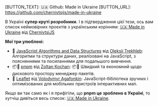 [BUTTON_TEXT]: 🇺🇦 Github: Made in Ukraine
[BUTTON_URL]: https://github.com/chernivtsijs/made-in-ukraine

В Україні **супер круті розробники**. І в підтвердження цієї тези, ось вам список неймовірних проєктів з українським корінням: [🇺🇦 Made in Ukraine](https://github.com/chernivtsijs/made-in-ukraine) від [ChernivtsiJS](https://github.com/chernivtsijs)

**Мої три улюблені:**
- 📝 [JavaScript Algorithms and Data Structures](https://github.com/trekhleb/javascript-algorithms) від [Oleksii Trekhleb](https://github.com/trekhleb): Алгоритми та структури даних, реалізовані на JavaScript, з поясненнями та посиланнями для подальшого вивчення.
- 📦🚀 [pnpm](https://github.com/pnpm/pnpm) від [Zoltan Kochan](https://github.com/zkochan): 📦🚀 Швидкий та економний щодо дискового простору менеджер пакетів.
- 🍃 [Leaflet](https://github.com/Leaflet/Leaflet) від [Volodymyr Agafonkin](https://github.com/mourner): JavaScript-бібліотека зручних і оптимізованих для мобільних пристроїв інтерактивних мап.

Якщо ви так само як і я прифігіли, що **pnpm це зроблено в Україні**, то хутчіш дивіться весь список: [🇺🇦 Made in Ukraine](https://github.com/chernivtsijs/made-in-ukraine).